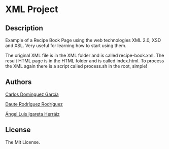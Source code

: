 # XML Project

## Description
Example of a Recipe Book Page using the web technologies XML 2.0, XSD and XSL. Very useful for learning how to start using them.

The original XML file is in the XML folder and is called recipe-book.xml. The result HTML page is in the HTML folder and is called index.html. To process
the XML again there is a script called process.sh in the root, simple!

## Authors
[Carlos Dominguez García](https://github.com/carlosdg)

[Daute Rodríguez Rodríguez](https://github.com/alu0100973914)

[Ángel Luis Igareta Herráiz](https://github.com/angeligareta)

## License
The Mit License.